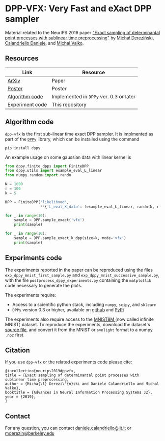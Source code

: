 # DPP-VFX: Very Fast and eXact DPP sampler
Material related to the NeurIPS 2019 paper
["Exact sampling of determinantal point processes with sublinear time preprocessing"](https://arxiv.org/abs/1905.13476)
by [Michał Dereziński](https://users.soe.ucsc.edu/~mderezin/), [Calandriello Daniele](https://scholar.google.com/citations?user=R7c1UMMAAAAJ), and [Michal Valko](http://researchers.lille.inria.fr/~valko/hp/).

## Resources

|Link | Resource|
|---|---|
| [ArXiv](https://arxiv.org/abs/1905.13476) | Paper
| [Poster](https://github.com/LCSL/dpp-vfx/blob/master/poster.pdf) | Poster
| [Algorithm code](https://github.com/guilgautier/DPPy) | Implemented in `DPPy` ver. 0.3 or later
| Experiment code | This repository

## Algorithm code
`dpp-vfx` is the first sub-linear time exact DPP sampler. It is implmented
as part of the [`DPPy`](https://github.com/guilgautier/DPPy) library, which
can be installed using the command

```
pip install dppy
```

An example usage on some gaussian data with linear kernel is

```python
from dppy.finite_dpps import FiniteDPP
from dppy.utils import example_eval_L_linear
from numpy.random import randn

N = 1000
r = 100
k = 5

DPP = FiniteDPP('likelihood',
                **{'L_eval_X_data': (example_eval_L_linear, randn(N, r))})

for _ in range(10):
    sample = DPP.sample_exact('vfx')
    print(sample)

for _ in range(10):
    sample = DPP.sample_exact_k_dpp(size=k, mode='vfx')
    print(sample)
```

## Experiments code
The experiments reported in the paper can be reproduced using the files `exp_dppy_mnist_first_sample.py`
and `exp_dppy_mnist_successive_sample.py`, with the file `postprocess_dppy_experiments.py`
containing the `matplotlib` code necessary to generate the plots.

The experiments require:
* Access to a scientific python stack, including `numpy`, `scipy`, and `sklearn`
* `DPPy` version 0.3 or higher, available on [github](https://github.com/guilgautier/DPPy) and [PyPi](https://pypi.org/project/dppy/)

The experiments also require access to the [MNIST8M ](https://leon.bottou.org/projects/infimnist) (now called infinite MNIST) dataset.
To reproduce the experiments, download the dataset's [source file](https://leon.bottou.org/_media/projects/infimnist.tar.gz),
and convert it from the MNIST or `svmlight` format to a numpy `.npz` first.

## Citation
If you use `dpp-vfx` or the related experiments code please cite:
```
@incollection{neurips2019dppvfx,
title = {Exact sampling of determinantal point processes with sublinear time preprocessing,
author = {Micha{\l} Derezi\'{n}ski and Daniele Calandriello and Michal Valko},
booktitle = {Advances in Neural Information Processing Systems 32},
year = {2019},
}
```

## Contact
For any question, you can contact daniele.calandriello@iit.it or mderezin@berkeley.edu
